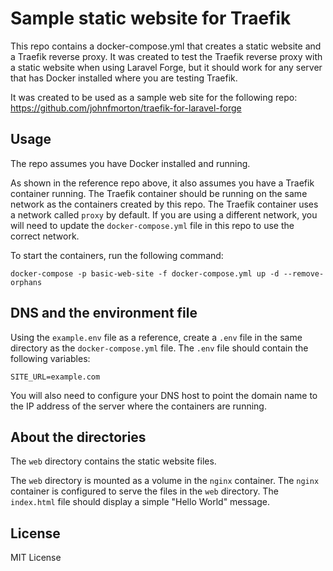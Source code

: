 # Sample static website for Traefik

This repo contains a docker-compose.yml that creates a static website and a Traefik reverse proxy. It was created to test the Traefik reverse proxy with a static website when using Laravel Forge, but it should work for any server that has Docker installed where you are testing Traefik.

It was created to be used as a sample web site for the following repo: https://github.com/johnfmorton/traefik-for-laravel-forge


## Usage

The repo assumes you have Docker installed and running.

As shown in the reference repo above, it also assumes you have a Traefik container running. The Traefik container should be running on the same network as the containers created by this repo. The Traefik container uses a network called `proxy` by default. If you are using a different network, you will need to update the `docker-compose.yml` file in this repo to use the correct network.

To start the containers, run the following command:

```
docker-compose -p basic-web-site -f docker-compose.yml up -d --remove-orphans
```

## DNS and the environment file

Using the `example.env` file as a reference, create a `.env` file in the same directory as the `docker-compose.yml` file. The `.env` file should contain the following variables:

```
SITE_URL=example.com
```

You will also need to configure your DNS host to point the domain name to the IP address of the server where the containers are running.

## About the directories

The `web` directory contains the static website files.

The `web` directory is mounted as a volume in the `nginx` container. The `nginx` container is configured to serve the files in the `web` directory. The `index.html` file should display a simple "Hello World" message.

## License

MIT License
